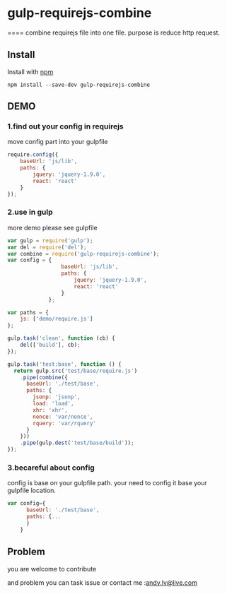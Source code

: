 # gulp-requirejs-combine
====
combine requirejs file into one file. purpose is reduce http request.

## Install

Install with [npm](https://npmjs.org/package/gulp-requirejs-combine)

```
npm install --save-dev gulp-requirejs-combine
```


## DEMO
### 1.find out your config in requirejs

move config part into your gulpfile

```js
require.config({
    baseUrl: 'js/lib',
    paths: {
        jquery: 'jquery-1.9.0',
        react: 'react'
    }
});
```

### 2.use in gulp

more demo please see gulpfile
```js
var gulp = require('gulp');
var del = require('del');
var combine = require('gulp-requirejs-combine');
var config = {
                 baseUrl: 'js/lib',
                 paths: {
                     jquery: 'jquery-1.9.0',
                     react: 'react'
                 }
             };

var paths = {
    js: ['demo/require.js']
};

gulp.task('clean', function (cb) {
    del(['build'], cb);
});

gulp.task('test:base', function () {
  return gulp.src('test/base/require.js')
    .pipe(combine({
      baseUrl: './test/base',
      paths: {
        jsonp: 'jsonp',
        load: 'load',
        xhr: 'xhr',
        nonce: 'var/nonce',
        rquery: 'var/rquery'
      }
    }))
    .pipe(gulp.dest('test/base/build'));
});
```

### 3.becareful about config

config is base on your gulpfile path. your need to config it base your gulpfile location.

```js
var config={
      baseUrl: './test/base',
      paths: {...
      }
    }
```

## Problem

you are welcome to contribute

and problem you can task issue or contact me :andy.lv@live.com


